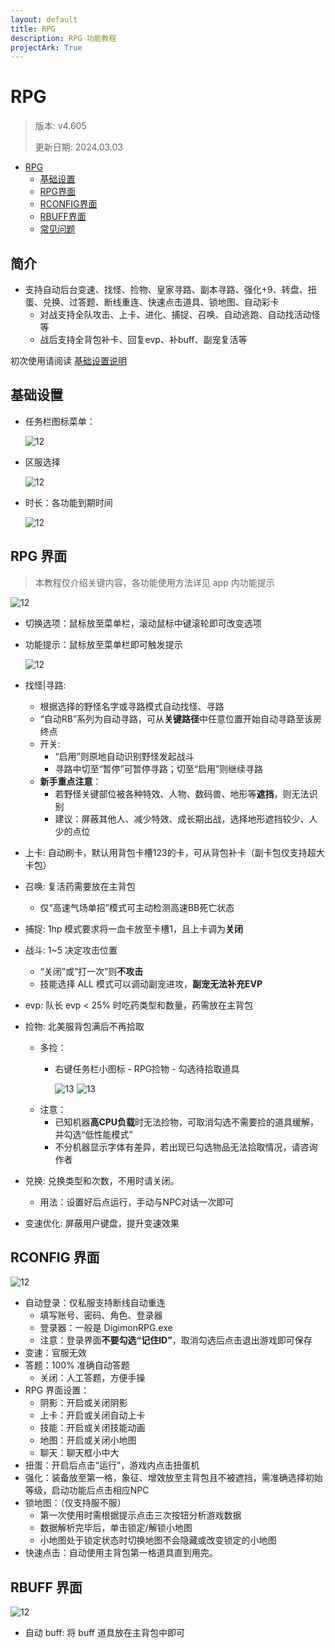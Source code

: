 ```yaml
---
layout: default
title: RPG
description: RPG 功能教程
projectArk: True
---
```


# RPG
> 版本: v4.605
>
> 更新日期: 2024.03.03

- [RPG](#rpg)
  - [基础设置](#基础设置)
  - [RPG界面](#rpg-界面)
  - [RCONFIG界面](#rconfig-界面)
  - [RBUFF界面](#rbuff-界面)
  - [常见问题](#常见问题)

## 简介
- 支持自动后台变速、找怪、捡物、皇家寻路、副本寻路、强化+9、转盘、扭蛋、兑换、过答题、断线重连、快速点击道具、锁地图、自动彩卡
  - 对战支持全队攻击、上卡、进化、捕捉、召唤、自动逃跑、自动找活动怪等
  - 战后支持全背包补卡、回复evp、补buff、副宠复活等

初次使用请阅读 <A href="/setup">基础设置说明</A>

## 基础设置

- 任务栏图标菜单：

  ![12]({{site.cdn}}/resource/taskbar.png)

- 区服选择

  ![12]({{site.cdn}}/resource/rpg_version.png)

- 时长：各功能到期时间

  ![12]({{site.cdn}}/resource/rpg_time.png)

## RPG 界面
> 本教程仅介绍关键内容，各功能使用方法详见 app 内功能提示

  ![12]({{site.cdn}}/resource/rpg.png)


- 切换选项：鼠标放至菜单栏，滚动鼠标中键滚轮即可改变选项
- 功能提示：鼠标放至菜单栏即可触发提示

  ![12]({{site.cdn}}/resource/tooltips.png)

- 找怪\|寻路: 
  - 根据选择的野怪名字或寻路模式自动找怪、寻路
  - “自动RB”系列为自动寻路，可从**关键路径**中任意位置开始自动寻路至该房终点
  - 开关: 
    - “启用”则原地自动识别野怪发起战斗
    - 寻路中切至“暂停”可暂停寻路；切至“启用”则继续寻路
  - **新手重点注意**：
    - 若野怪关键部位被各种特效、人物、数码兽、地形等**遮挡**，则无法识别
    - 建议：屏蔽其他人、减少特效、成长期出战，选择地形遮挡较少、人少的点位
- 上卡: 自动刷卡，默认用背包卡槽123的卡，可从背包补卡（副卡包仅支持超大卡包）
- 召唤: 复活药需要放在主背包
  - 仅“高速气场单招”模式可主动检测高速BB死亡状态
- 捕捉: 1hp 模式要求将一血卡放至卡槽1，且上卡调为**关闭**
- 战斗: 1~5 决定攻击位置
    - “关闭”或“打一次”则**不攻击**
    - 技能选择 ALL 模式可以调动副宠进攻，**副宠无法补充EVP**
- evp: 队长 evp < 25% 时吃药类型和数量，药需放在主背包
- 捡物: 北美服背包满后不再拾取
  - 多捡：
    - 右键任务栏小图标 - RPG捡物 - 勾选待拾取道具

      ![13]({{site.cdn}}/resource/select_item.png)
      ![13]({{site.cdn}}/resource/select_item_2.png)
  - 注意：
    - 已知机器**高CPU负载**时无法捡物，可取消勾选不需要捡的道具缓解，并勾选“低性能模式”
    - 不分机器显示字体有差异，若出现已勾选物品无法拾取情况，请咨询作者
- 兑换: 兑换类型和次数，不用时请关闭。
  - 用法：设置好后点运行，手动与NPC对话一次即可
- 变速优化: 屏蔽用户键盘，提升变速效果

## RCONFIG 界面

  ![12]({{site.cdn}}/resource/rpg_config.png)

- 自动登录：仅私服支持断线自动重连
  - 填写账号、密码、角色、登录器
  - 登录器：一般是 DigimonRPG.exe
  - 注意：登录界面**不要勾选“记住ID”**，取消勾选后点击退出游戏即可保存
- 变速：官服无效
- 答题：100% 准确自动答题
  - 关闭：人工答题，方便手操
- RPG 界面设置：
  - 阴影：开启或关闭阴影
  - 上卡：开启或关闭自动上卡
  - 技能：开启或关闭技能动画
  - 地图：开启或关闭小地图
  - 聊天：聊天框小中大
- 扭蛋：开启后点击“运行”，游戏内点击扭蛋机
- 强化：装备放至第一格，象征、增效放至主背包且不被遮挡，需准确选择初始等级，启动功能后点击相应NPC
- 锁地图：（仅支持服不服）
  - 第一次使用时需根据提示点击三次按钮分析游戏数据
  - 数据解析完毕后，单击锁定/解锁小地图
  - 小地图处于锁定状态时切换地图不会隐藏或改变锁定的小地图
- 快速点击：自动使用主背包第一格道具直到用完。

## RBUFF 界面

  ![12]({{site.cdn}}/resource/RBuff.png)
- 自动 buff: 将 buff 道具放在主背包中即可
